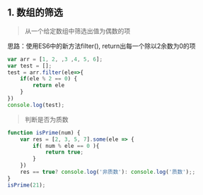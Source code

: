 ## 1. 数组的筛选

> 从一个给定数组中筛选出值为偶数的项

思路：使用ES6中的新方法filter(), return出每一个除以2余数为0的项
```js
var arr = [1, 2, ,3 ,4, 5, 6];
var test = [];
test = arr.filter(ele=>{
    if(ele % 2 == 0) {
        return ele
    }
})
console.log(test);
```

>判断是否为质数
```js
function isPrime(num) {
    var res = [2, 3, 5, 7].some(ele => {
        if( num % ele == 0 ){
            return true;
        }
    })
    res == true? console.log('非质数'): console.log('质数');;
}
isPrime(21);
```